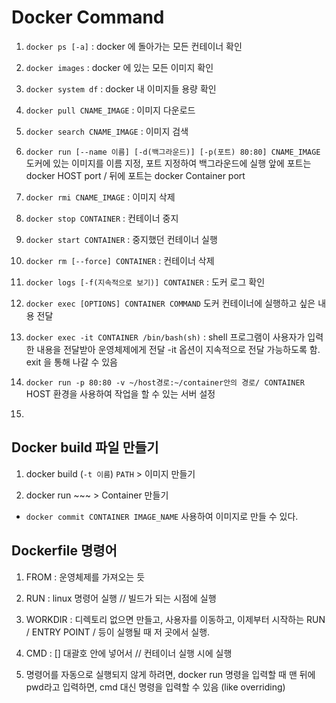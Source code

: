 # Docker Command

1.  `docker ps [-a]` :
docker 에 돌아가는 모든 컨테이너 확인

2. `docker images` :
docker 에 있는 모든 이미지 확인

3. `docker system df` :
docker 내 이미지들 용량 확인

4. `docker pull CNAME_IMAGE` :
이미지 다운로드

5. `docker search CNAME_IMAGE` :
이미지 검색

6. `docker run [--name 이름] [-d(백그라운드)] [-p(포트) 80:80] CNAME_IMAGE`
도커에 있는 이미지를 이름 지정, 포트 지정하여 백그라운드에 실행
앞에 포트는 docker HOST port / 뒤에 포트는 docker Container port 

7. `docker rmi CNAME_IMAGE` :
이미지 삭제

8. `docker stop CONTAINER` :
컨테이너 중지

9. `docker start CONTAINER` :
중지했던 컨테이너 실행

10. `docker rm [--force] CONTAINER` : 
컨테이너 삭제

11. `docker logs [-f(지속적으로 보기)] CONTAINER` :
도커 로그 확인

12. `docker exec [OPTIONS] CONTAINER COMMAND`
도커 컨테이너에 실행하고 싶은 내용 전달

13. `docker exec -it CONTAINER /bin/bash(sh)` :
shell 프로그램이 사용자가 입력한 내용을 전달받아 운영체제에게 전달
-it 옵션이 지속적으로 전달 가능하도록 함.
exit 을 통해 나갈 수 있음

14. `docker run -p 80:80 -v ~/host경로:~/container안의 경로/ CONTAINER`
HOST 환경을 사용하여 작업을 할 수 있는 서버 설정

15. 

## Docker build 파일 만들기
1. docker build (`-t 이름`) `PATH` > 이미지 만들기

2. docker run ~~~ > Container 만들기

- `docker commit CONTAINER IMAGE_NAME` 사용하여 이미지로 만들 수 있다.

## Dockerfile 명령어
1. FROM : 운영체제를 가져오는 듯

2. RUN : linux 명령어 실행 // 빌드가 되는 시점에 실행

3. WORKDIR : 디렉토리 없으면 만들고, 사용자를 이동하고, 이제부터 시작하는 RUN / ENTRY POINT / 등이 실행될 때 저 곳에서 실행.

4. CMD : [] 대괄호 안에 넣어서 // 컨테이너 실행 시에 실행

5. 명령어를 자동으로 실행되지 않게 하려면, docker run 명령을 입력할 때 맨 뒤에 pwd라고 입력하면, cmd 대신 명령을 입력할 수 있음 (like overriding)